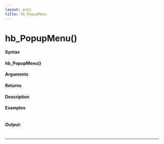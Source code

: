 ```yaml
---
layout: post
title: hb_PopupMenu
---
```


# hb_PopupMenu()


#### Syntax

#### hb_PopupMenu()

#### Arguments

#### Returns

#### Description

#### Examples

```

```

##### Output:

```

```

---